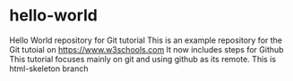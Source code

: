 # hello-world
Hello World repository for Git tutorial
This is an example repository for the Git tutoial on https://www.w3schools.com
It now includes steps for Github
This tutorial focuses mainly on git and using github as its remote.
This is html-skeleton branch
